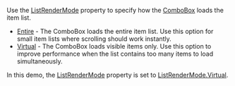Use the [ListRenderMode](https://docs.devexpress.com/Blazor/DevExpress.Blazor.DxComboBox-2.ListRenderMode) property to specify how the [ComboBox](https://docs.devexpress.com/Blazor/DevExpress.Blazor.DxComboBox-2#virtual-scrolling) loads the item list.

*   [Entire](https://docs.devexpress.com/Blazor/DevExpress.Blazor.ListRenderMode) - The ComboBox loads the entire item list. Use this option for small item lists where scrolling should work instantly.
*   [Virtual](https://docs.devexpress.com/Blazor/DevExpress.Blazor.ListRenderMode) - The ComboBox loads visible items only. Use this option to improve performance when the list contains too many items to load simultaneously.

In this demo, the [ListRenderMode](https://docs.devexpress.com/Blazor/DevExpress.Blazor.DxComboBox-2.ListRenderMode) property is set to [ListRenderMode.Virtual](https://docs.devexpress.com/Blazor/DevExpress.Blazor.ListRenderMode).
